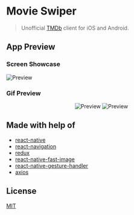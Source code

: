 # Movie Swiper

> Unofficial [TMDb](https://www.themoviedb.org/) client for iOS and Android.

## App Preview

### Screen Showcase

![Preview](https://i.imgur.com/8DEW8ED.jpg)

### Gif Preview

<div align="center">

![Preview](https://i.imgur.com/My0jU3g.gif)
![Preview](https://i.imgur.com/M4LYzLE.gif)

</div>

 ## Made with help of

- [react-native](https://github.com/facebook/react-native)
- [react-navigation](https://github.com/react-community/react-navigation)
- [redux](https://github.com/reduxjs/redux)
- [react-native-fast-image](https://github.com/DylanVann/react-native-fast-image)
- [react-native-gesture-handler](https://github.com/kmagiera/react-native-gesture-handler)
- [axios](https://github.com/axios/axios)

## License

[MIT](https://github.com/azhavrid/movie-swiper/blob/master/LICENSE)
